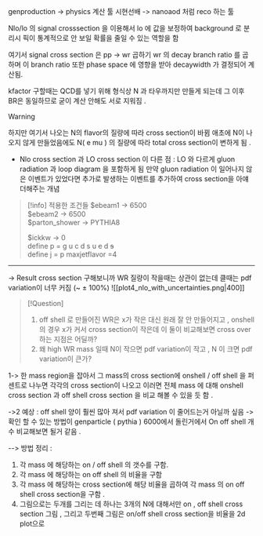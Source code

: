 genproduction -> physics 계산 툴
시현선배 -> nanoaod 처럼 reco 하는 툴 

Nlo/lo 의 signal crosssection 을 이용해서 lo 에 값을 보정하여 background 로 분리시 픽이 통계적으로 안 보일 확률을 줄일 수 있는 역할을 함

여기서 signal cross section 은 pp -> wr 곱하기 wr 의 decay branch ratio 를 곱하며 이 branch ratio 또한 phase space 에 영향을 받아 decaywidth 가 결정되어 계산됨.

kfactor 구할때는 QCD를 넣기 위해 형식상 N 과 타우까지만 만들게 되는데 그 이후 BR은 동일하므로 굳이 계산 안해도 서로 지워짐 .
> [!warning]
> 하지만 여기서 나오는 N의 flavor의 질량에 따라 cross section이 바뀜 
> 애초에 N이 나오지 않게 만들었음에도 N( e mu ) 의 질량에 따라 total cross section이 변하게 됨 . 

- Nlo cross section 과 LO cross section 이 다른 점 :
	LO 와 다르게 gluon radiation 과 loop diagram 을 포함하게 됨 
	만약 gluon radiation 이 일어나지 않은 이벤트가 있었다면 추가로 발생하는 이벤트를 추가하여 
	cross section을 아얘 더해주는 개념 



> [!info]
> 적용한 조건들 
> $ebeam1 -> 6500  
> $ebeam2 -> 6500  
> $parton_shower -> PYTHIA8  
>
> $ickkw -> 0  
> define p = g u c d s u ~~c~~ d ~~s~~  
> define j = p
> maxjetflavor =4

--------
-> Result
cross section 구해보니까 WR 질량이 작을때는 상관이 없는데 클때는 pdf variation이 너무 커짐 (~ $\pm$ 100%)
![[plot4_nlo_with_uncertainties.png|400]]



>[!Question]
>1. off shell 로 만들어진 WR은 x가 작은 대신 원래 잘 안 만들어지고 , onshell의 경우 x가 커서 cross section이 작은데 이 둘이 비교해보면 cross over 하는 지점은 어딜까?
>2. 왜 high WR mass 일때 N이 작으면 pdf variation이 작고 ,  N 이 크면 pdf variation이 큰가?


1-> 한 mass region을 잡아서 그 mass의 cross section에 onshell / off shell 을 퍼센트로 나누면 각각의 cross section이 나오고 이러면 전체 mass 에 대해 onshell cross section 과 off shell cross section 을 비교 해볼 수 있을 듯 함 .  

->2 예상 : off shell 양이 훨씬 많아 져서 pdf variation 이 줄어드는거 아닐까 싶음
-> 확인 할 수 있는 방법이 genparticle ( pythia ) 6000에서 돌린거에서 On off shell 개수 비교해보면 될거 같음 . 

--> 방법 정리 :
1. 각 mass 에 해당하는 on / off shell 의 갯수를 구함.
2. 각 mass 에 해당하는 on off shell 의 비율을 구함
3. 각 mass 에 해당하는 cross section에 해당 비율을 곱하여 각 mass 의 on off shell cross section을 구함 . 
4. 그림으로는 두개를 그리는 데 하나는 3개의 N에 대해서만 on , off shell cross section 그림  , 그리고 두번째 그림은 on/off shell cross section을 비율을 2d plot으로 
